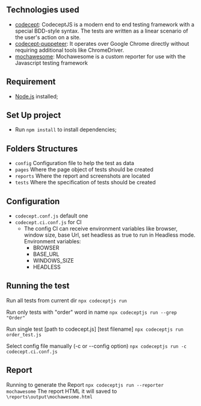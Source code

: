 ## Technologies used

* [codecept](https://codecept.io/): CodeceptJS is a modern end to end testing framework with a special BDD-style syntax. The tests are written as a linear scenario of the user's action on a site.
* [codecept-puppeteer](https://codecept.io/puppeteer/): It operates over Google Chrome directly without requiring additional tools like ChromeDriver. 
* [mochawesome](https://www.npmjs.com/package/mochawesome): Mochawesome is a custom reporter for use with the Javascript testing framework

## Requirement

- [Node.js](https://nodejs.org/en/download/) installed;

## Set Up project

- Run ```npm install``` to install dependencies;

## Folders Structures

* ```config``` Configuration file to help the test as data
* ```pages``` Where the page object of tests should be created
* ```reports``` Where the report and screenshots are located
* ```tests``` Where the specification of tests should be created

## Configuration

* ```codecept.conf.js``` default one
* ```codecept.ci.conf.js``` for CI
    * The config CI can receive environment variables like browser, window size, base Url, set headless as true to run in Headless mode.
    Environment variables:
        * BROWSER
        * BASE_URL
        * WINDOWS_SIZE
        * HEADLESS

## Running the test

Run all tests from current dir ```npx codeceptjs run```

Run only tests with "order" word in name ```npx codeceptjs run --grep "Order"```

Run single test [path to codecept.js] [test filename] ```npx codeceptjs run order_test.js```

Select config file manually (-c or --config option) ```npx codeceptjs run -c codecept.ci.conf.js```

## Report

Running to generate the Report ```npx codeceptjs run --reporter mochawesome```
    The report HTML it will saved to ```\reports\output\mochawesome.html```
    